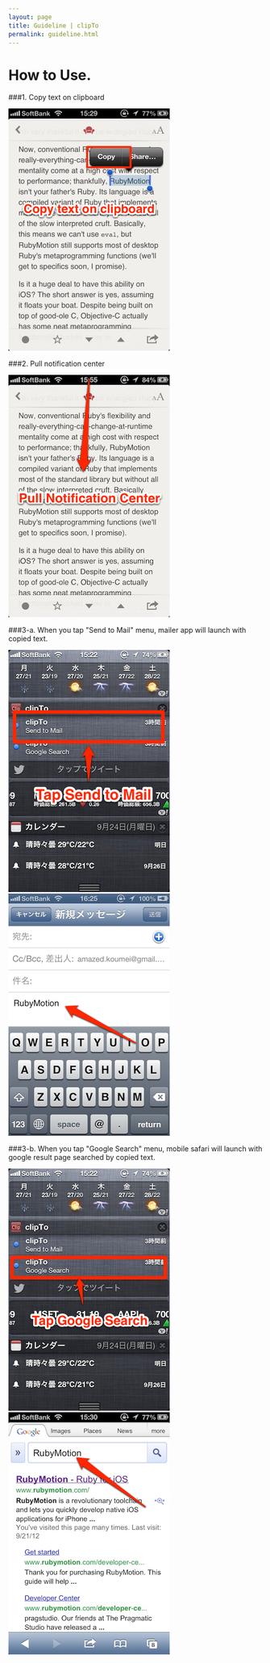 ```yaml
---
layout: page
title: Guideline | clipTo
permalink: guideline.html
---
```

# How to Use.

###1. Copy text on clipboard

![Alt copy](images_article/guideline_copy.png)

###2. Pull notification center

![Alt pull_notification_center](images_article/guideline_pull.png)


###3-a. When you tap "Send to Mail" menu, mailer app will launch with copied text.

![Alt notification_center](images_article/guideline_notificetion_center.png) 
![Alt mailer](images_article/guideline_mailer.png)

###3-b. When you tap "Google Search" menu, mobile safari will launch with google result page searched by copied text.

![Alt notification_center2](images_article/guideline_notificetion_center2.png) 
![Alt search_result](images_article/guideline_search_result.png)
